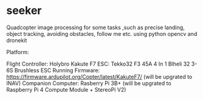 # seeker
Quadcopter image processing for some tasks ,such as precise landing, object tracking, avoiding obstacles, follow me etc.
using python opencv and dronekit

Platform:

Flight Controller: Holybro Kakute F7
ESC: Tekko32 F3 45A 4 In 1 Blheli 32 3-6S Brushless ESC 
Running Firmware: https://firmware.ardupilot.org/Copter/latest/KakuteF7/ (will be upgrated to INAV)
Companion Computer: Rasberry Pi 3B+ (will be upgrated to Raspberry Pi 4 Compute Module + StereoPi V2)







